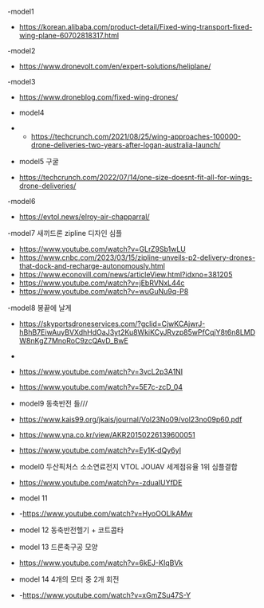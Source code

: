 

-model1
- https://korean.alibaba.com/product-detail/Fixed-wing-transport-fixed-wing-plane-60702818317.html


-model2 
- https://www.dronevolt.com/en/expert-solutions/heliplane/

-model3
- https://www.droneblog.com/fixed-wing-drones/


- model4
- - https://techcrunch.com/2021/08/25/wing-approaches-100000-drone-deliveries-two-years-after-logan-australia-launch/

- model5 구굴
- https://techcrunch.com/2022/07/14/one-size-doesnt-fit-all-for-wings-drone-deliveries/

-model6 
- https://evtol.news/elroy-air-chapparral/


-model7 새끼드론 zipline  디자인 심플
- https://www.youtube.com/watch?v=GLrZ9Sb1wLU
- https://www.cnbc.com/2023/03/15/zipline-unveils-p2-delivery-drones-that-dock-and-recharge-autonomously.html
- https://www.econovill.com/news/articleView.html?idxno=381205
- https://www.youtube.com/watch?v=jEbRVNxL44c
- https://www.youtube.com/watch?v=wuGuNu9q-P8

-model8 봉끝에 날게
- https://skyportsdroneservices.com/?gclid=CjwKCAjwrJ-hBhB7EiwAuyBVXdhHdOaJ3yt2Ku8WkiKCyJRvzp85wPfCqjY8t6n8LMDW8nKgZ7MnoRoC9zcQAvD_BwE
- 
- https://www.youtube.com/watch?v=3vcL2p3A1NI

- https://www.youtube.com/watch?v=5E7c-zcD_04


- model9  동축반전 들///
- https://www.kais99.org/jkais/journal/Vol23No09/vol23no09p60.pdf
- https://www.yna.co.kr/view/AKR20150226139600051
- https://www.youtube.com/watch?v=Ey1K-dQy6yI


- model0  두산픽처스 소소연료전지 VTOL JOUAV 세계점유율 1위   심플결합
- https://www.youtube.com/watch?v=-zduaIUYfDE

- model 11
- -https://www.youtube.com/watch?v=HyoOOLlkAMw


- model 12 동축반전헬기 + 코트콥타



- model 13 드론축구공 모양
- https://www.youtube.com/watch?v=6kEJ-KIqBVk


- model 14  4개의 모터 중 2개 회전
- -https://www.youtube.com/watch?v=xGmZSu47S-Y

